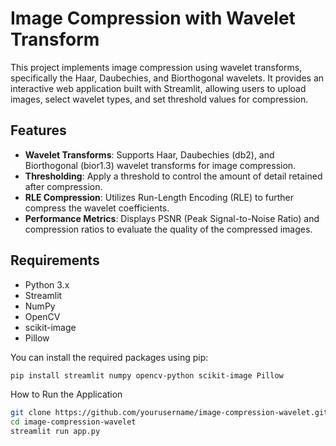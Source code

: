 # Image Compression with Wavelet Transform

This project implements image compression using wavelet transforms, specifically the Haar, Daubechies, and Biorthogonal wavelets. It provides an interactive web application built with Streamlit, allowing users to upload images, select wavelet types, and set threshold values for compression.

## Features

- **Wavelet Transforms**: Supports Haar, Daubechies (db2), and Biorthogonal (bior1.3) wavelet transforms for image compression.
- **Thresholding**: Apply a threshold to control the amount of detail retained after compression.
- **RLE Compression**: Utilizes Run-Length Encoding (RLE) to further compress the wavelet coefficients.
- **Performance Metrics**: Displays PSNR (Peak Signal-to-Noise Ratio) and compression ratios to evaluate the quality of the compressed images.

## Requirements

- Python 3.x
- Streamlit
- NumPy
- OpenCV
- scikit-image
- Pillow

You can install the required packages using pip:

```bash
pip install streamlit numpy opencv-python scikit-image Pillow
```
How to Run the Application

```bash
git clone https://github.com/yourusername/image-compression-wavelet.git
cd image-compression-wavelet
streamlit run app.py
```
